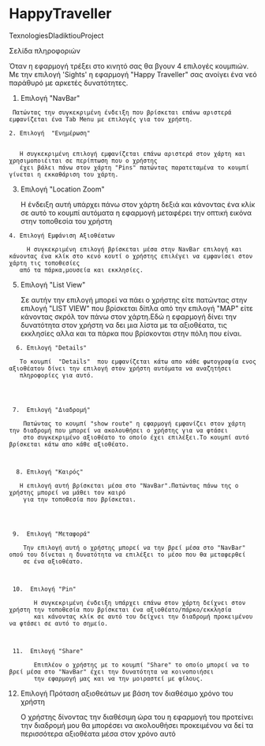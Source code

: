 # HappyTraveller
TexnologiesDIadiktiouProject


Σελίδα πληροφοριών

   Όταν η εφαρμογή τρέξει στο κινητό σας θα βγουν 4 επιλογές κουμπιών.
   Με την επιλογή 'Sights' η εφαρμογή "Happy Traveller" σας ανοίγει ένα νεό παράθυρό
   με αρκετές δυνατότητες.

   1. Επιλογή "NavBar"

     Πατώντας την συγκεκριμένη ένδειξη που βρίσκεται επάνω αριστερά εμφανίζεται ένα Tab Menu με επιλογές για τον χρήστη.

    2. Επιλογή  "Ενημέρωση" 
          
    
       Η συγκεκριμένη επιλογή εμφανίζεται επάνω αριστερά στον χάρτη και χρησιμοποιέιται σε περίπτωση που ο χρήστης
       έχει βάλει πάνω στον χάρτη "Pins" πατώντας παρατεταμένα το κουμπί γίνεται η εκκαθάριση του χάρτη.

  3. Επιλογή "Location Zoom" 
    
       Η ένδειξη αυτή υπάρχει πάνω στον χάρτη δεξιά και κάνοντας ένα κλίκ σε αυτό το κουμπί αυτόματα η εφαρμογή μεταφέρει την οπτική
        εικόνα στην τοποθεσία του χρήστη



    4. Επιλογή Εμφάνιση Αξιοθέατων

         Η συγκεκριμένη επιλογή βρίσκεται μέσα στην NavBar επιλογή και κάνοντας ένα κλίκ στο κενό κουτί ο χρήστης επιλέγει να εμφανίσει στον χάρτη τις τοποθεσίες
       από τα πάρκα,μουσεία και εκκλησίες.
  


   5.  Επιλογή "List View" 
      
         Σε αυτήν την επιλογή μπορεί να πάει ο χρήστης είτε πατώντας στην επιλογή "LIST VIEW" που βρίσκεται δίπλα από την επιλογή
         "MAP" είτε κάνοντας σκρόλ τον πάνω στον χάρτη.Εδώ η εφαρμογή δίνει την δυνατότητα στον χρήστη να δει μια λίστα με τα αξιοθέατα,
        τις εκκλησίες αλλα και τα πάρκα που βρίσκονται στην πόλη που είναι.
         


      6. Επιλογή "Details" 
        
       Το κουμπί  "Details"  που εμφανίζεται κάτω απο κάθε φωτογραφία ενος αξιοθέατου δίνει την επιλογή στον χρήστη αυτόματα να αναζητήσει
       πληροφορίες για αυτό.
        



     7.  Επιλογή "Διαδρομή" 
      
        Πατώντας το κουμπί "show route" η εφαρμογή εμφανίζει στον χάρτη την διαδρομή που μπορεί να ακολουθήσει ο χρήστης για να φτάσει
        στο συγκεκριμένο αξιοθέατο το οποίο έχει επιλέξει.Το κουμπί αυτό βρίσκεται κάτω απο κάθε αξιοθέατο.
        


      8. Επιλογή "Καιρός"
        
       Η επιλογή αυτή βρίσκεται μέσα στο "NavBar".Πατώντας πάνω της ο χρήστης μπορεί να μάθει τον καιρό
        για την τοποθεσία που βρίσκεται.
       



     9.  Επιλογή "Μεταφορά" 
        
        Την επιλογή αυτή ο χρήστης μπορεί να την βρεί μέσα στο "NavBar" οπού του δίνεται η δυνατότητα να επιλέξει το μέσο που θα μεταφερθεί
        σε ένα αξιοθέατο.
      


     10.  Επιλογή "Pin" 
         
           Η συγκεκριμένη ένδειξη υπάρχει επάνω στον χάρτη δείχνει στον χρήστη την τοποθεσία που βρίσκεται ένα αξιοθέατο/πάρκο/εκκλησία
           και κάνοντας κλίκ σε αυτό του δείχνει την διαδρομή προκειμένου να φτάσει σε αυτό το σημείο.
       


     11.  Επιλογή "Share" 
        
           Επιπλέον ο χρήστης με το κουμπί "Share" το οποίο μπορεί να το βρεί μέσα στο "NavBar" έχει την δυνατότητα να κοινοποιήσει
           την εφαρμογή μας και να την μοιραστεί με φίλους.




   12. Επιλογή Πρόταση αξιοθεάτων με βάση τον διαθέσιμο χρόνο του χρήστη 

        Ο χρήστης δίνοντας την διαθέσιμη ώρα του η εφαρμογή του προτείνει την διαδρομή μου θα μπορέσει να ακολουθήσει προκειμένου να δεί τα περισσότερα αξιοθέατα μέσα στον χρόνο αυτό 
         
       
